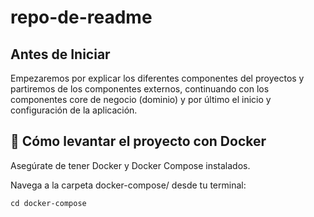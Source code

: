 # repo-de-readme


## Antes de Iniciar

Empezaremos por explicar los diferentes componentes del proyectos y partiremos de los componentes externos, continuando con los componentes core de negocio (dominio) y por último el inicio y configuración de la aplicación.


## 🚀 Cómo levantar el proyecto con Docker

Asegúrate de tener Docker y Docker Compose instalados.

Navega a la carpeta docker-compose/ desde tu terminal:

```
cd docker-compose
```

